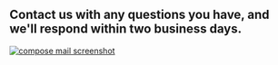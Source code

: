 ## Contact us with any questions you have, and we'll respond within two business days.

[![compose mail screenshot](http://f22818b4dfc10241d8a3-f1564c64756a8cfee25b6b19953b1d23.r31.cf2.rackcdn.com/promo-helpdesk.png)](mailto:search@support.digitalgov.gov)
